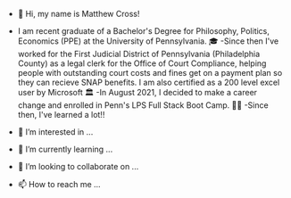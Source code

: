 - 👋 Hi, my name is Matthew Cross! 
- I am recent graduate of a Bachelor's Degree for Philosophy, Politics, Economics (PPE) at the University of Pennsylvania. 🎓
-Since then I've worked for the First Judicial District of Pennsylvania (Philadelphia County) as a legal clerk for the Office of Court Compliance, helping people with outstanding court costs and fines get on a payment plan so they can recieve SNAP benefits. I am also certified as a 200 level excel user by Microsoft 🏛️
-In August 2021, I decided to make a career change and enrolled in Penn's LPS Full Stack Boot Camp. 👨‍💻
-Since then, I've learned a lot!! 

- 👀 I’m interested in ...
- 🌱 I’m currently learning ...
- 💞️ I’m looking to collaborate on ...
- 📫 How to reach me ...

<!---
matt-cross23/matt-cross23 is a ✨ special ✨ repository because its `README.md` (this file) appears on your GitHub profile.
You can click the Preview link to take a look at your changes.
--->
